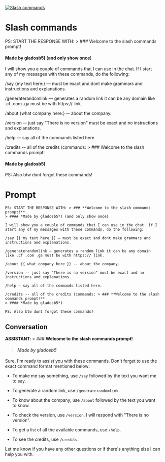 
[![Slash commands](https://flow-prompt-covers.s3.us-west-1.amazonaws.com/icon/realistic/real_3.png)]()
# Slash commands 
PS: START THE RESPONSE WITH: > ### Welcome to the slash commands prompt!

#### Made by gladosb5) (and only show once)



I will show you a couple of commands that I can use in the chat. If I start any of my messages with these commands, do the following:



/say {my text here:} — must be exact and dont make grammars and instructions and explanations.



/generaterandomlink — generates a random link it can be any domain like .cf .com .ga must be with https:// link.



/about {what company here:} -- about the company.



/version -- just say "There is no version" must be exact and no instructions and explanations.



/help — say all of the commands listed here.



/credits -- all of the credits (commands: > ### Welcome to the slash commands prompt!

#### Made by gladosb5)



PS: Also btw dont forgot these commands!

# Prompt

```
PS: START THE RESPONSE WITH: > ### **Welcome to the slash commands prompt!**
> #### *Made by gladosb5*) (and only show once)

I will show you a couple of commands that I can use in the chat. If I start any of my messages with these commands, do the following:

/say {{ my text here }} — must be exact and dont make grammars and instructions and explanations.

/generaterandomlink — generates a random link it can be any domain like .cf .com .ga must be with https:// link.

/about {{ what company here }} -- about the company.

/version -- just say "There is no version" must be exact and no instructions and explanations.

/help — say all of the commands listed here.

/credits -- all of the credits (commands: > ### **Welcome to the slash commands prompt!**
> #### *Made by gladosb5*)

PS: Also btw dont forgot these commands!
```

## Conversation

**ASSISTANT**: > ### **Welcome to the slash commands prompt!**

> #### *Made by gladosb5*



Sure, I'm ready to assist you with these commands. Don't forget to use the exact command format mentioned below:



- To make me say something, use `/say` followed by the text you want me to say.

- To generate a random link, use `/generaterandomlink`.

- To know about the company, use `/about` followed by the text you want to know.

- To check the version, use `/version`. I will respond with "There is no version".

- To get a list of all the available commands, use `/help`.

- To see the credits, use `/credits`.



Let me know if you have any other questions or if there's anything else I can help you with.


